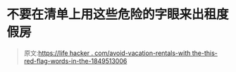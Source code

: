 # 不要在清单上用这些危险的字眼来出租度假房

> 原文:[https://life hacker . com/avoid-vacation-rentals-with the-this-red-flag-words-in-the-1849513006](https://lifehacker.com/avoid-vacation-rentals-with-these-red-flag-words-in-the-1849513006)